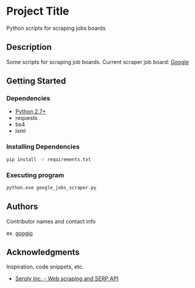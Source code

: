 # Project Title

Python scripts for scraping jobs boards

## Description

Some scripts for scraping job boards. Current scraper job board: [Google](https://jobs.google.com/about/)

## Getting Started

### Dependencies

* [Python 2.7+](https://www.python.org/downloads/)
* requests
* bs4
* lxml

### Installing Dependencies

```bash
pip install -r requirements.txt
```

### Executing program

```bash
python.exe google_jobs_scraper.py
```

## Authors

Contributor names and contact info

ex. [googio](https://github.com/googio)

## Acknowledgments

Inspiration, code snippets, etc.
* [Serply Inc. - Web scraping and SERP API](https://github.com/serply-inc)